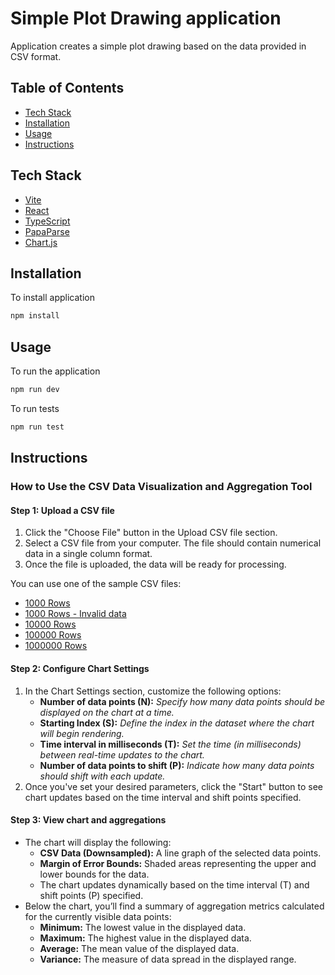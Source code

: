 # Simple Plot Drawing application

Application creates a simple plot drawing based on the data provided in CSV format.

## Table of Contents

- [Tech Stack](#tech-stack)
- [Installation](#installation)
- [Usage](#usage)
- [Instructions](#instructions)

## Tech Stack

- [Vite](https://vite.dev/)
- [React](https://react.dev/)
- [TypeScript](https://www.typescriptlang.org/)
- [PapaParse](https://www.papaparse.com/)
- [Chart.js](https://www.chartjs.org/)

## Installation

To install application

```bash
npm install
```

## Usage

To run the application

```bash
npm run dev
```

To run tests

```bash
npm run test
```

## Instructions

### How to Use the CSV Data Visualization and Aggregation Tool

#### Step 1: Upload a CSV file

1. Click the "Choose File" button in the Upload CSV file section.
2. Select a CSV file from your computer. The file should contain numerical data in a single column format.
3. Once the file is uploaded, the data will be ready for processing.

You can use one of the sample CSV files:

- [1000 Rows](public/samples/data_points_1_000.csv)
- [1000 Rows - Invalid data](public/samples/data_points_1_000_invalid.csv)
- [10000 Rows](public/samples/data_points_10_000.csv)
- [100000 Rows](public/samples/data_points_100_000.csv)
- [1000000 Rows](public/samples/data_points_1_000_000.csv)

#### Step 2: Configure Chart Settings

1. In the Chart Settings section, customize the following options:
   - **Number of data points (N):** _Specify how many data points should be displayed on the chart at a time._
   - **Starting Index (S):** _Define the index in the dataset where the chart will begin rendering._
   - **Time interval in milliseconds (T):** _Set the time (in milliseconds) between real-time updates to the chart._
   - **Number of data points to shift (P):** _Indicate how many data points should shift with each update._
2. Once you've set your desired parameters, click the "Start" button to see chart updates based on the time interval and shift points specified.

#### Step 3: View chart and aggregations

- The chart will display the following:
  - **CSV Data (Downsampled):** A line graph of the selected data points.
  - **Margin of Error Bounds:** Shaded areas representing the upper and lower bounds for the data.
  - The chart updates dynamically based on the time interval (T) and shift points (P) specified.
- Below the chart, you’ll find a summary of aggregation metrics calculated for the currently visible data points:
  - **Minimum:** The lowest value in the displayed data.
  - **Maximum:** The highest value in the displayed data.
  - **Average:** The mean value of the displayed data.
  - **Variance:** The measure of data spread in the displayed range.
